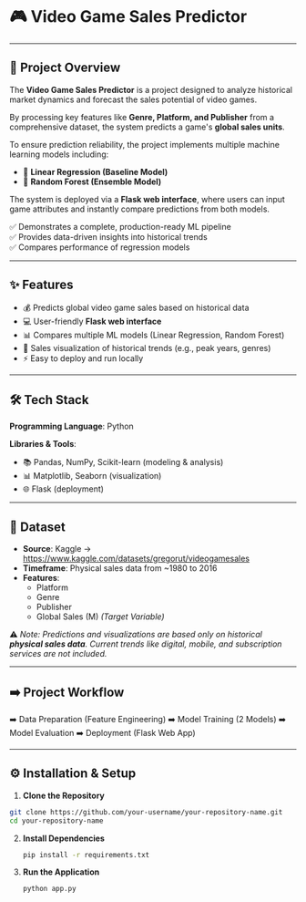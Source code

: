 # 🎮 Video Game Sales Predictor

---

## 📌 Project Overview
The **Video Game Sales Predictor** is a  project designed to analyze historical market dynamics and forecast the sales potential of video games.  

By processing key features like **Genre, Platform, and Publisher** from a comprehensive dataset, the system predicts a game's **global sales units**.  

To ensure prediction reliability, the project implements multiple machine learning models including:  
- 🔹 **Linear Regression (Baseline Model)**  
- 🔹 **Random Forest (Ensemble Model)**  

The system is deployed via a **Flask web interface**, where users can input game attributes and instantly compare predictions from both models.  

✅ Demonstrates a complete, production-ready ML pipeline  
✅ Provides data-driven insights into historical trends  
✅ Compares performance of regression models  

---

## ✨ Features
- 💰 Predicts global video game sales based on historical data  
- 💻 User-friendly **Flask web interface**  
- 📊 Compares multiple ML models (Linear Regression, Random Forest)  
- 🔎 Sales visualization of historical trends (e.g., peak years, genres)  
- ⚡ Easy to deploy and run locally  

---

## 🛠 Tech Stack
**Programming Language**: Python  

**Libraries & Tools**:  
- 📚 Pandas, NumPy, Scikit-learn (modeling & analysis)  
- 📊 Matplotlib, Seaborn (visualization)  
- 🌐 Flask (deployment)  

---

## 📂 Dataset
- **Source**: Kaggle → https://www.kaggle.com/datasets/gregorut/videogamesales  
- **Timeframe**: Physical sales data from ~1980 to 2016  
- **Features**:  
  - Platform  
  - Genre  
  - Publisher  
  - Global Sales (M) *(Target Variable)*  

⚠️ *Note: Predictions and visualizations are based only on historical **physical sales data**. Current trends like digital, mobile, and subscription services are not included.*  

---

## ➡️ Project Workflow
➡️ Data Preparation (Feature Engineering)
➡️ Model Training (2 Models)
➡️ Model Evaluation
➡️ Deployment (Flask Web App)


---

## ⚙️ Installation & Setup

1. **Clone the Repository**
```bash
git clone https://github.com/your-username/your-repository-name.git
cd your-repository-name
```

2. **Install Dependencies**
    ```bash
    pip install -r requirements.txt
    ```

3. **Run the Application**
    ```bash
    python app.py
    ```
